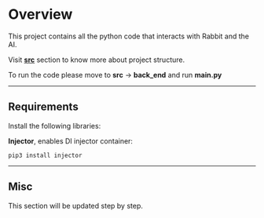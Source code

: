  # Overview

This project contains all the python code that interacts with Rabbit and the AI.

Visit [**src**](./src/README.md) section to know more about project structure.

To run the code please move to **src** -> **back_end** and run **main.py**

***

## Requirements

Install the following libraries:

**Injector**, enables DI injector container:

```
pip3 install injector
```

***

## Misc

This section will be updated step by step.